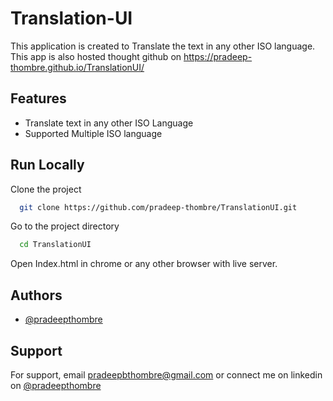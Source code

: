 # Translation-UI

This application is created to Translate the text in any other ISO language. 
This app is also hosted thought github on https://pradeep-thombre.github.io/TranslationUI/


## Features

- Translate text in any other ISO Language
- Supported Multiple ISO language

## Run Locally

Clone the project

```bash
  git clone https://github.com/pradeep-thombre/TranslationUI.git
```

Go to the project directory

```bash
  cd TranslationUI
```

Open Index.html in chrome or any other browser with live server.



## Authors

- [@pradeepthombre](https://github.com/pradeep-thombre)


## Support

For support, email pradeepbthombre@gmail.com or connect me on linkedin on [@pradeepthombre](https://www.linkedin.com/in/pradeep-thombre/)
